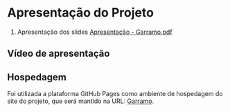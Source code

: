 # Apresentação do Projeto

1. Apresentação dos slides
[Apresentação - Garramo.pdf](https://github.com/ICEI-PUC-Minas-PMV-ADS/pmv-ads-2024-1-e1-proj-web-t6-pmv-ads-2024-1-e1-projeto_entreteniment/blob/main/apresentacao/Apresenta%C3%A7%C3%A3o%20Garramo.pdf)


## Vídeo de apresentação

## Hospedagem

Foi utilizada a plataforma GitHub Pages como ambiente de hospedagem do site do projeto, que será mantido na URL: [Garramo](https://garramo.netlify.app/tela-incial/inicial).

